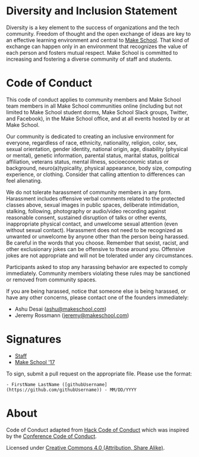 # Diversity and Inclusion Statement

Diversity is a key element to the success of organizations and the tech community. Freedom of thought and the open exchange of ideas are key to an effective learning environment and central to [Make School](https://www.makeschool.com). That kind of exchange can happen only in an environment that recognizes the value of each person and fosters mutual respect. Make School is committed to increasing and fostering a diverse community of staff and students.

# Code of Conduct

This code of conduct applies to community members and Make School team members in all Make School communities online (including but not limited to Make School student dorms, Make School Slack groups, Twitter, and Facebook), in the Make School office, and at all events hosted by or at Make School.

Our community is dedicated to creating an inclusive environment for everyone, regardless of race, ethnicity, nationality, religion, color, sex, sexual orientation, gender identity, national origin, age, disability (physical or mental), genetic information, parental status, marital status, political affiliation, veterans status, mental illness, socioeconomic status or background, neuro(a)typicality, physical appearance, body size, computing experience, or clothing. Consider that calling attention to differences can feel alienating.

We do not tolerate harassment of community members in any form. Harassment includes offensive verbal comments related to the protected classes above, sexual images in public spaces, deliberate intimidation, stalking, following, photography or audio/video recording against reasonable consent, sustained disruption of talks or other events, inappropriate physical contact, and unwelcome sexual attention (even without sexual contact). Harassment does not need to be recognized as unwanted or unwelcome by anyone other than the person being harassed. Be careful in the words that you choose. Remember that sexist, racist, and other exclusionary jokes can be offensive to those around you. Offensive jokes are not appropriate and will not be tolerated under any circumstances. 

Participants asked to stop any harassing behavior are expected to comply immediately. Community members violating these rules may be sanctioned or removed from community spaces.

If you are being harassed, notice that someone else is being harassed, or have any other concerns, please contact one of the founders immediately: 

- Ashu Desai ([ashu@makeschool.com](mailto:ashu@makeschool.com))
- Jeremy Rossmann ([jeremy@makeschool.com](mailto:jeremy@makeschool.com))

# Signatures

- [Staff](signatures/staff.md)
- [Make School '17](signatures/make-school-17.md)

To sign, submit a pull request on the appropriate file. Please use the format:

`- FirstName LastName ([githubUsername](https://github.com/githubUsername)) - MM/DD/YYYY`

# About

Code of Conduct adapted from [Hack Code of Conduct](http://hackcodeofconduct.org/) which was inspired by the [Conference Code of Conduct](http://confcodeofconduct.com/).

Licensed under [Creative Commons 4.0 (Attribution, Share Alike)](http://creativecommons.org/licenses/by-sa/4.0/).
